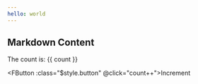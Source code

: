 ```yaml
---
hello: world
---
```


<script setup lang="ts">
import { ref } from 'vue'
import {FButton} from '../packages/components'

const count = ref(0)
</script>

## Markdown Content

The count is: {{ count }}

<FButton :class="$style.button" @click="count++">Increment</FButton>

<style module>
.button {
  color: red;
  font-weight: bold;
}
</style>
